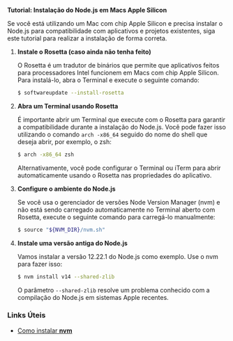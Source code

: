 **Tutorial: Instalação do Node.js em Macs Apple Silicon**

Se você está utilizando um Mac com chip Apple Silicon e precisa instalar o Node.js para compatibilidade com aplicativos e projetos existentes, siga este tutorial para realizar a instalação de forma correta.

1. **Instale o Rosetta (caso ainda não tenha feito)**

   O Rosetta é um tradutor de binários que permite que aplicativos feitos para processadores Intel funcionem em Macs com chip Apple Silicon. Para instalá-lo, abra o Terminal e execute o seguinte comando:
   ```bash
   $ softwareupdate --install-rosetta
   ```

2. **Abra um Terminal usando Rosetta**

   É importante abrir um Terminal que execute com o Rosetta para garantir a compatibilidade durante a instalação do Node.js. Você pode fazer isso utilizando o comando `arch -x86_64` seguido do nome do shell que deseja abrir, por exemplo, o zsh:
   ```bash
   $ arch -x86_64 zsh
   ```
   Alternativamente, você pode configurar o Terminal ou iTerm para abrir automaticamente usando o Rosetta nas propriedades do aplicativo.

3. **Configure o ambiente do Node.js**

   Se você usa o gerenciador de versões Node Version Manager (nvm) e não está sendo carregado automaticamente no Terminal aberto com Rosetta, execute o seguinte comando para carregá-lo manualmente:
   ```bash
   $ source "${NVM_DIR}/nvm.sh"
   ```

4. **Instale uma versão antiga do Node.js**

   Vamos instalar a versão 12.22.1 do Node.js como exemplo. Use o nvm para fazer isso:
   ```bash
   $ nvm install v14 --shared-zlib
   ```
   O parâmetro `--shared-zlib` resolve um problema conhecido com a compilação do Node.js em sistemas Apple recentes.  


### Links Úteis
- [Como instalar **nvm**](editlink)
